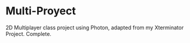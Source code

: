 # Multi-Proyect
2D Multiplayer class project using Photon, adapted from my Xterminator Project. 
Complete.
